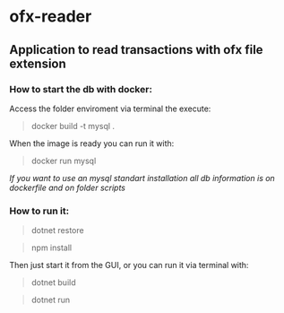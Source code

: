 # ofx-reader
## Application to read transactions with ofx file extension



### How to start the db with docker:

Access the folder enviroment via terminal the execute:
> docker build -t mysql .

When the image is ready you can run it with:
>docker run mysql

*If you want to use an mysql standart installation all db information is on dockerfile and on folder scripts*

### How to run it:
>dotnet restore

>npm install

Then just start it from the GUI, or you can run it via terminal with:
>dotnet build

>dotnet run
